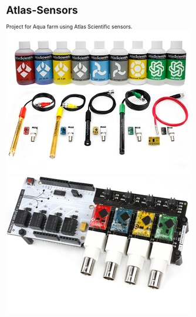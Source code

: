 # Atlas-Sensors
Project for Aqua farm using Atlas Scientific sensors.
<img src = "Image/sensors.png">
<img src = "Image/t1_shield.png">

